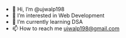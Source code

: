 - 👋 Hi, I’m @ujwalp198
- 👀 I’m interested in Web Development
- 🌱 I’m currently learning DSA
- 📫 How to reach me ujwalp198@gmail.com
